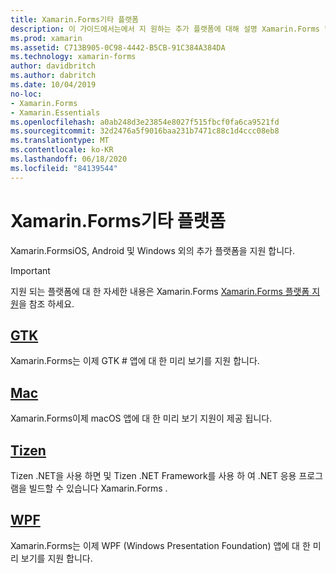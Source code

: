 ```yaml
---
title: Xamarin.Forms기타 플랫폼
description: 이 가이드에서는에서 지 원하는 추가 플랫폼에 대해 설명 Xamarin.Forms 합니다.
ms.prod: xamarin
ms.assetid: C713B905-0C98-4442-B5CB-91C384A384DA
ms.technology: xamarin-forms
author: davidbritch
ms.author: dabritch
ms.date: 10/04/2019
no-loc:
- Xamarin.Forms
- Xamarin.Essentials
ms.openlocfilehash: a0ab248d3e23854e8027f515fbcf0fa6ca9521fd
ms.sourcegitcommit: 32d2476a5f9016baa231b7471c88c1d4ccc08eb8
ms.translationtype: MT
ms.contentlocale: ko-KR
ms.lasthandoff: 06/18/2020
ms.locfileid: "84139544"
---
```

# <a name="xamarinforms-other-platforms"></a>Xamarin.Forms기타 플랫폼

Xamarin.FormsiOS, Android 및 Windows 외의 추가 플랫폼을 지원 합니다.

> [!IMPORTANT]
> 지원 되는 플랫폼에 대 한 자세한 내용은 Xamarin.Forms [ Xamarin.Forms 플랫폼 지원](https://github.com/xamarin/Xamarin.Forms/wiki/Platform-Support)을 참조 하세요.

## <a name="gtk"></a>[GTK](gtk.md)

Xamarin.Forms는 이제 GTK # 앱에 대 한 미리 보기를 지원 합니다.

## <a name="mac"></a>[Mac](mac.md)

Xamarin.Forms이제 macOS 앱에 대 한 미리 보기 지원이 제공 됩니다.

## <a name="tizen"></a>[Tizen](tizen.md)

Tizen .NET을 사용 하면 및 Tizen .NET Framework를 사용 하 여 .NET 응용 프로그램을 빌드할 수 있습니다 Xamarin.Forms .

## <a name="wpf"></a>[WPF](wpf.md)

Xamarin.Forms는 이제 WPF (Windows Presentation Foundation) 앱에 대 한 미리 보기를 지원 합니다.
